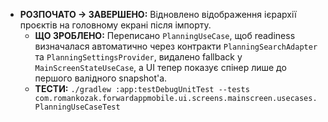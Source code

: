 - **РОЗПОЧАТО → ЗАВЕРШЕНО:** Відновлено відображення ієрархії проєктів на головному екрані після імпорту.
  - **ЩО ЗРОБЛЕНО:** Переписано `PlanningUseCase`, щоб readiness визначалася автоматично через контракти `PlanningSearchAdapter` та `PlanningSettingsProvider`, видалено fallback у `MainScreenStateUseCase`, а UI тепер показує спінер лише до першого валідного snapshot'а.
  - **ТЕСТИ:** `./gradlew :app:testDebugUnitTest --tests com.romankozak.forwardappmobile.ui.screens.mainscreen.usecases.PlanningUseCaseTest`
